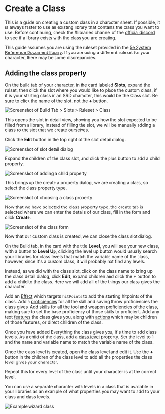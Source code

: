 # Create a Class

This is a guide on creating a custom class in a character sheet. If possible, it is always faster to use an existing library that contains the class you want to use. Before continuing, check the #libraries channel of the [official discord](https://discord.gg/qEvdfeB) to see if a library exists with the class you are creating.

This guide assumes you are using the ruleset provided in the [5e System Reference Document library](/library/qkv8aptJH2fCXARcJ). If you are using a different ruleset for your character, there may be some discrepancies.

## Adding the class property

On the build tab of your character, in the card labeled **Slots**, expand the rulset, then click the slot where you would like to place the custom class, if it is your starting class in an SRD character, this would be the Class slot. Be sure to click the name of the slot, not the **+** button.

![Screenshot of Build Tab > Slots > Ruleset > Class](/images/docs/walkthroughs/create-a-class-1.png)

This opens the slot in detail view, showing you how the slot expected to be filled from a library, instead of filling the slot, we will be manually adding a class to the slot that we create ourselves.

Click the **Edit** button in the top right of the slot detail dialog.

![Screenshot of slot detail dialog](/images/docs/walkthroughs/create-a-class-2.png)

Expand the children of the class slot, and click the plus button to add a child property.

![Screenshot of adding a child property](/images/docs/walkthroughs/create-a-class-3.png)

This brings up the create a property dialog, we are creating a class, so select the class property type.

![Screenshot of choosing a class property](/images/docs/walkthroughs/create-a-class-4.png)

Now that we have selected the class property type, the create tab is selected where we can enter the details of our class, fill in the form and click **Create**.

![Screenshot of the class form](/images/docs/walkthroughs/create-a-class-5.png)

Now that our custom class is created, we can close the class slot dialog.

On the Build tab, in the card with the title **Level**, you will see your new class, with a button to **Level Up**, clicking the level up button would usually search your libraries for class levels that match the variable name of the class, however, since it's a custom class, it will probably not find any levels.

Instead, as we did with the class slot, click on the class name to bring up the class detail dialog, click **Edit**, expand children and click the **+** button to add a child to the class. Here we will add all of the things our class gives the character.

Add an [Effect](/docs/property/effect) which targets `hitPoints` to add the starting hitpoints of the class. Add a [proficiencies](/docs/property/proficiency) for all the skill and saving throw proficiencies the class gives. Add  [skills](/docs/property/skill) for all the tool and weapon proficiencies of the class, making sure to set the base proficiency of those skills to proficient. Add any text [features](/docs/property/feature) the class gives you, along with [actions](/docs/property/action) which may be children of those features, or direct children of the class.

Once you have added Everything the class gives you, it's time to add class levels. As a child of the class, add a [class level](/docs/property/class-level) property. Set the level to 1 and the name and variable name to match the variable name of the class.

Once the class level is created, open the class level and edit it. Use the **+** button in the children of the class level to add all the properties the class level gives your character.

Repeat this for every level of the class until your character is at the correct level.

You can use a separate character with levels in a class that is available in your libraries as an example of what properties you may want to add to your class and class levels.

![Example wizard class](/images/docs/walkthroughs/create-a-class-6.png)
